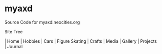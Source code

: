 # myaxd
Source Code for myaxd.neocities.org

Site Tree 

| Home
| Hobbies
  | Cars
  | Figure Skating
  | Crafts
  | Media
| Gallery
| Projects
| Journal

